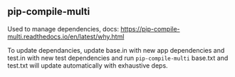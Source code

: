 ## pip-compile-multi ##

Used to manage dependencies, docs: https://pip-compile-multi.readthedocs.io/en/latest/why.html

To update dependancies, update base.in with new app dependencies and test.in with new test dependencies and run `pip-compile-multi`
base.txt and test.txt will update automatically with exhaustive deps.